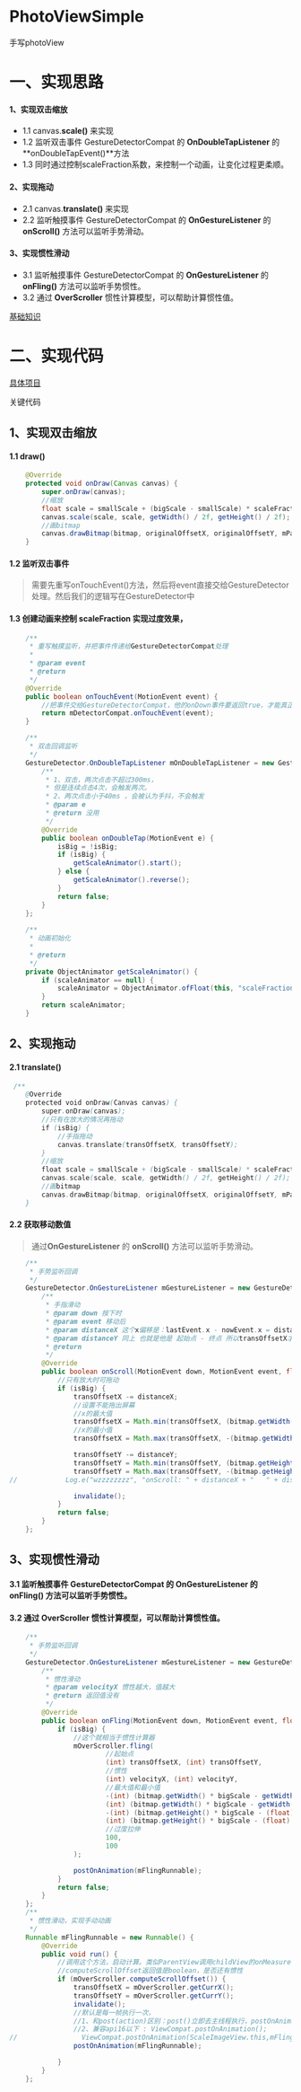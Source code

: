 # PhotoViewSimple
手写photoView

# 一、实现思路
#### 1、实现双击缩放 
- 1.1 canvas.**scale()** 来实现 
- 1.2 监听双击事件 GestureDetectorCompat 的 **OnDoubleTapListener** 的 **onDoubleTapEvent()**方法
- 1.3 同时通过控制scaleFraction系数，来控制一个动画，让变化过程更柔顺。
#### 2、实现拖动
- 2.1 canvas.**translate()** 来实现
- 2.2 监听触摸事件 GestureDetectorCompat 的 **OnGestureListener** 的 **onScroll()** 方法可以监听手势滑动。
#### 3、实现惯性滑动
- 3.1 监听触摸事件 GestureDetectorCompat 的 **OnGestureListener** 的 **onFling()** 方法可以监听手势惯性。
- 3.2 通过 **OverScroller** 惯性计算模型，可以帮助计算惯性值。

[基础知识](https://github.com/IRVING18/notes/blob/master/android/自定义View/A12、手势触摸-初探.md)

# 二、实现代码

[具体项目](https://github.com/IRVING18/PhotoViewSimple)

关键代码  
## 1、实现双击缩放
#### 1.1 draw()
```java
    @Override
    protected void onDraw(Canvas canvas) {
        super.onDraw(canvas);
        //缩放
        float scale = smallScale + (bigScale - smallScale) * scaleFraction;
        canvas.scale(scale, scale, getWidth() / 2f, getHeight() / 2f);
        //画bitmap
        canvas.drawBitmap(bitmap, originalOffsetX, originalOffsetY, mPaint);
    }
```
#### 1.2 监听双击事件
> 需要先重写onTouchEvent()方法，然后将event直接交给GestureDetector处理。然后我们的逻辑写在GestureDetector中    
#### 1.3 创建动画来控制 scaleFraction 实现过度效果，
```java
    /**
     * 重写触摸监听，并把事件传递给GestureDetectorCompat处理
     *
     * @param event
     * @return
     */
    @Override
    public boolean onTouchEvent(MotionEvent event) {
        //把事件交给GestureDetectorCompat，他的onDown事件要返回true，才能真正监听到。
        return mDetectorCompat.onTouchEvent(event);
    }

    /**
     * 双击回调监听
     */
    GestureDetector.OnDoubleTapListener mOnDoubleTapListener = new GestureDetector.OnDoubleTapListener() {
        /**
         * 1、双击，两次点击不超过300ms，
         * 但是连续点击4次，会触发两次。
         * 2、两次点击小于40ms ，会被认为手抖，不会触发
         * @param e
         * @return 没用
         */
        @Override
        public boolean onDoubleTap(MotionEvent e) {
            isBig = !isBig;
            if (isBig) {
                getScaleAnimator().start();
            } else {
                getScaleAnimator().reverse();
            }
            return false;
        }
    };
    
    /**
     * 动画初始化
     *
     * @return
     */
    private ObjectAnimator getScaleAnimator() {
        if (scaleAnimator == null) {
            scaleAnimator = ObjectAnimator.ofFloat(this, "scaleFraction", 0, 1);
        }
        return scaleAnimator;
    }
```

## 2、实现拖动
#### 2.1 translate()
```java
 /**
    @Override
    protected void onDraw(Canvas canvas) {
        super.onDraw(canvas);
        //只有在放大的情况再拖动
        if (isBig) {
            //手指拖动
            canvas.translate(transOffsetX, transOffsetY);
        }
        //缩放
        float scale = smallScale + (bigScale - smallScale) * scaleFraction;
        canvas.scale(scale, scale, getWidth() / 2f, getHeight() / 2f);
        //画bitmap
        canvas.drawBitmap(bitmap, originalOffsetX, originalOffsetY, mPaint);
    }
```
#### 2.2 获取移动数值
> 通过**OnGestureListener** 的 **onScroll()** 方法可以监听手势滑动。    
```java
    /**
     * 手势监听回调
     */
    GestureDetector.OnGestureListener mGestureListener = new GestureDetector.OnGestureListener() {
        /**
         * 手指滑动
         * @param down 按下时
         * @param event 移动后
         * @param distanceX 这个x偏移是：lastEvent.x - nowEvent.x = distanceX
         * @param distanceY 同上 也就是他是 起始点 - 终点 所以transOffsetX才用的 -=
         * @return
         */
        @Override
        public boolean onScroll(MotionEvent down, MotionEvent event, float distanceX, float distanceY) {
            //只有放大时可拖动
            if (isBig) {
                transOffsetX -= distanceX;
                //设置不能拖出屏幕
                //x的最大值
                transOffsetX = Math.min(transOffsetX, (bitmap.getWidth() * bigScale - (float) getWidth()) / 2);
                //x的最小值
                transOffsetX = Math.max(transOffsetX, -(bitmap.getWidth() * bigScale - (float) getWidth()) / 2);

                transOffsetY -= distanceY;
                transOffsetY = Math.min(transOffsetY, (bitmap.getHeight() * bigScale - (float) getHeight()) / 2);
                transOffsetY = Math.max(transOffsetY, -(bitmap.getHeight() * bigScale - (float) getHeight()) / 2);
//            Log.e("wzzzzzzzz", "onScroll: " + distanceX + "   " + distanceY + "  " + transOffsetY + "   " + transOffsetY);

                invalidate();
            }
            return false;
        }
    };

```
## 3、实现惯性滑动
#### 3.1 监听触摸事件 GestureDetectorCompat 的 **OnGestureListener** 的 **onFling()** 方法可以监听手势惯性。
#### 3.2 通过 **OverScroller** 惯性计算模型，可以帮助计算惯性值。
```java
    /**
     * 手势监听回调
     */
    GestureDetector.OnGestureListener mGestureListener = new GestureDetector.OnGestureListener() {
        /**
         * 惯性滑动
         * @param velocityX 惯性越大，值越大
         * @return 返回值没有
         */
        @Override
        public boolean onFling(MotionEvent down, MotionEvent event, float velocityX, float velocityY) {
            if (isBig) {
                //这个就相当于惯性计算器
                mOverScroller.fling(
                        //起始点
                        (int) transOffsetX, (int) transOffsetY,
                        //惯性
                        (int) velocityX, (int) velocityY,
                        //最大值和最小值
                        -(int) (bitmap.getWidth() * bigScale - getWidth()) / 2,
                        (int) (bitmap.getWidth() * bigScale - getWidth()) / 2,
                        -(int) (bitmap.getHeight() * bigScale - (float) getHeight()) / 2,
                        (int) (bitmap.getHeight() * bigScale - (float) getHeight()) / 2,
                        //过度拉伸
                        100,
                        100
                );

                postOnAnimation(mFlingRunnable);
            }
            return false;
        }
    };
    /**
     * 惯性滑动，实现手动动画
     */
    Runnable mFlingRunnable = new Runnable() {
        @Override
        public void run() {
            //调用这个方法，启动计算。类似ParentView调用childView的onMeasure()方法。调用完，再取值。
            //computeScrollOffset返回值是boolean，是否还有惯性
            if (mOverScroller.computeScrollOffset()) {
                transOffsetX = mOverScroller.getCurrX();
                transOffsetY = mOverScroller.getCurrY();
                invalidate();
                //默认是每一帧执行一次，
                //1、和post(action)区别：post()立即去主线程执行，postOnAnimation()：等到下一帧再去主线程执行
                //2、兼容api16以下 : ViewCompat.postOnAnimation();
//                ViewCompat.postOnAnimation(ScaleImageView.this,mFlingRunnable);
                postOnAnimation(mFlingRunnable);

            }
        }
    };
```
